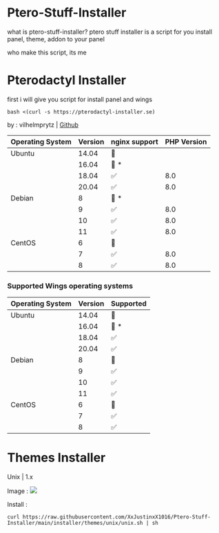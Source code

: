 # Ptero-Stuff-Installer

what is ptero-stuff-installer?
ptero stuff installer is a script for you install panel, theme, addon to your panel

who make this script, its me

# Pterodactyl Installer

first i will give you script for install panel and wings

```
bash <(curl -s https://pterodactyl-installer.se)
```

by : vilhelmprytz | <a href="https://github.com/vilhelmprytz/pterodactyl-installer">Github</a>


| Operating System | Version | nginx support      | PHP Version |
| ---------------- | ------- | ------------------ | ----------- |
| Ubuntu           | 14.04   | :red_circle:       |             |
|                  | 16.04   | :red_circle: \*    |             |
|                  | 18.04   | :white_check_mark: | 8.0         |
|                  | 20.04   | :white_check_mark: | 8.0         |
| Debian           | 8       | :red_circle: \*    |             |
|                  | 9       | :white_check_mark: | 8.0         |
|                  | 10      | :white_check_mark: | 8.0         |
|                  | 11      | :white_check_mark: | 8.0         |
| CentOS           | 6       | :red_circle:       |             |
|                  | 7       | :white_check_mark: | 8.0         |
|                  | 8       | :white_check_mark: | 8.0         |

### Supported Wings operating systems

| Operating System | Version | Supported          |
| ---------------- | ------- | ------------------ |
| Ubuntu           | 14.04   | :red_circle:       |
|                  | 16.04   | :red_circle: \*    |
|                  | 18.04   | :white_check_mark: |
|                  | 20.04   | :white_check_mark: |
| Debian           | 8       | :red_circle:       |
|                  | 9       | :white_check_mark: |
|                  | 10      | :white_check_mark: |
|                  | 11      | :white_check_mark: |
| CentOS           | 6       | :red_circle:       |
|                  | 7       | :white_check_mark: |
|                  | 8       | :white_check_mark: |


# Themes Installer

Unix | 1.x

Image :
![](https://i.ibb.co/16fCg2m/image.png?)

Install :
```
curl https://raw.githubusercontent.com/XxJustinxX1016/Ptero-Stuff-Installer/main/installer/themes/unix/unix.sh | sh
```
